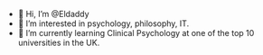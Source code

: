 - 👋 Hi, I’m @Eldaddy
- 👀 I’m interested in psychology, philosophy, IT.
- 🌱 I’m currently learning Clinical Psychology at one of the top 10 universities in the UK.

<!---
